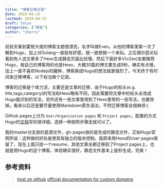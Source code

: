 ```yaml
---
title: "博客迁移记录"
date: 2019-04-23
lastmod: 2019-04-23
draft: false
categories: ["随笔"]
author: "sherry"
---
```

前些天看到霍矩大佬的博客主题很漂亮，名字叫做Even。从他的博客里第一次了解到Hugo，加上对Golang一直挺有好感，就一直想搞一个来玩。之后偶尔逛论坛看到有人说文章多了Hexo生成静态页面比较慢，然后下面好多V(v2ex)友都推荐Hugo，我自己的博客用的也是Hexo，大概30篇的博文要生成9秒，确实有点慢，加上一直不喜欢Nodejs的臃肿，博客换成Hugo的想法就更强烈了。今天终于有时间来迁移博客，以下权当做个记录。

<!--more-->

博客的迁移是个体力活，主要还是文章的迁移，由于Hugo的标头(e.g. title,tags,category)的写法和Hexo略有不同，因此需要将文章中的标头全改成Hugo能识别的写法，另外还有一些文章里用到了Hexo里带的一些写法，也要改掉。看来以后还是要尽量使用Markdown原生语法，不然迁移博客会很麻烦:(

Github pages上分为 `User/Organization pages` 和 `Project pages`，配置的方式Hugo的[文档](https://gohugo.io/hosting-and-deployment/hosting-on-github/)写的很详细，选择一种按照步骤走就可以了。

我的master分支放的是源文件，gh-pages放的是生成的静态文件，正如Hugo官网所说：这样做的好处是使其有独立的版本控制。我原来用Hexo的User pages保留了，现在上面只挂一个resume，其他文章全都迁移到了Project pages上，也就是用Hugo的这个博客。体验确实很好，静态文件基本上是秒生成，完美！

## 参考资料

> [host on github](https://gohugo.io/hosting-and-deployment/hosting-on-github/)
> [official documentation for custom domains](https://help.github.com/articles/using-a-custom-domain-with-github-pages/)